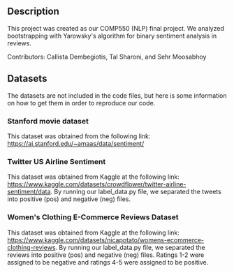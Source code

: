 ## Description
This project was created as our COMP550 (NLP) final project. We analyzed bootstrapping with Yarowsky's algorithm for binary sentiment analysis in reviews.

Contributors: Callista Dembegiotis, Tal Sharoni, and Sehr Moosabhoy

## Datasets 
The datasets are not included in the code files, but here is some information on how to get them in order to reproduce our code.

### Stanford movie dataset
This dataset was obtained from the following link: https://ai.stanford.edu/~amaas/data/sentiment/ 

### Twitter US Airline Sentiment
This dataset was obtained from Kaggle at the following link: https://www.kaggle.com/datasets/crowdflower/twitter-airline-sentiment/data.
By running our label_data.py file, we separated the tweets into positive (pos) and negative (neg) files. 

### Women's Clothing E-Commerce Reviews Dataset
This dataset was obtained from Kaggle at the following link: https://www.kaggle.com/datasets/nicapotato/womens-ecommerce-clothing-reviews. 
By running our label_data.py file, we separated the reviews into positive (pos) and negative (neg) files. Ratings 1-2 were assigned to be negative and ratings 4-5 were assigned to be positive. 

